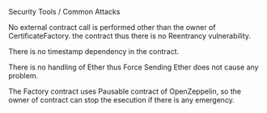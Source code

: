 Security Tools / Common Attacks


No external contract call is performed other than the owner of CertificateFactory.  the contract thus there is no Reentrancy vulnerability.

There is no timestamp dependency in the contract. 

There is no handling of Ether thus Force Sending Ether does not cause any problem.

The Factory contract uses Pausable contract of OpenZeppelin, so the owner of contract can stop the esecution if there is any emergency.

